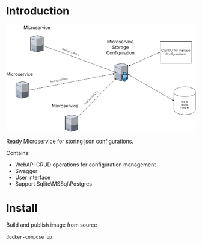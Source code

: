 # Introduction

![microservice](https://github.com/JingoC/resources_files/blob/master/microservice-configuration_0.png)

Ready Microservice for storing json configurations.

Contains:
- WebAPI CRUD operations for configuration management
- Swagger
- User interface
- Support Sqlite\MSSql\Postgres

# Install

Build and publish image from source

```docker-compose up```

